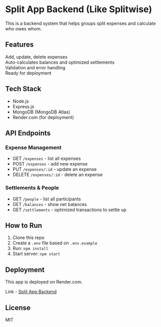 # Split App Backend (Like Splitwise)

This is a backend system that helps groups split expenses and calculate who owes whom.

## Features

Add, update, delete expenses  
Auto-calculates balances and optimized settlements  
Validation and error handling  
Ready for deployment

## Tech Stack

- Node.js
- Express.js
- MongoDB (MongoDB Atlas)
- Render.com (for deployment)

## API Endpoints

### Expense Management
- GET `/expenses` - list all expenses
- POST `/expenses` - add new expense
- PUT `/expenses/:id` - update an expense
- DELETE `/expenses/:id` - delete an expense

### Settlements & People
- GET `/people` - list all participants
- GET `/balances` - show net balances
- GET `/settlements` - optimized transactions to settle up

## How to Run

1. Clone this repo  
2. Create a `.env` file based on `.env.example`  
3. Run: `npm install`  
4. Start server: `npm start`

## Deployment

This app is deployed on Render.com.

Link - [Split App Backend](https://split-app-backend-x4jd.onrender.com/)

## License

MIT
